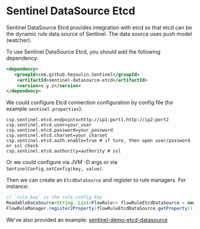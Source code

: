 # Sentinel DataSource Etcd

Sentinel DataSource Etcd provides integration with etcd so that etcd
can be the dynamic rule data source of Sentinel. The data source uses push model (watcher).

To use Sentinel DataSource Etcd, you should add the following dependency:

```xml
<dependency>
   <groupId>com.github.heyoulin.Sentinel</groupId>
    <artifactId>sentinel-datasource-etcd</artifactId>
    <version>x.y.z</version>
</dependency>
```

We could configure Etcd connection configuration by config file (for example `sentinel.properties`):

```properties
csp.sentinel.etcd.endpoints=http://ip1:port1,http://ip2:port2
csp.sentinel.etcd.user=your_user
csp.sentinel.etcd.password=your_password
csp.sentinel.etcd.charset=your_charset
csp.sentinel.etcd.auth.enable=true # if ture, then open user/password or ssl check
csp.sentinel.etcd.authority=authority # ssl
```

Or we could configure via JVM -D args or via `SentinelConfig.setConfig(key, value)`.

Then we can create an `EtcdDataSource` and register to rule managers. For instance:

```java
// `rule_key` is the rule config key
ReadableDataSource<String, List<FlowRule>> flowRuleEtcdDataSource = new EtcdDataSource<>(rule_key, (rule) -> JSON.parseArray(rule, FlowRule.class));
FlowRuleManager.register2Property(flowRuleEtcdDataSource.getProperty());
```

We've also provided an example: [sentinel-demo-etcd-datasource](https://github.com/alibaba/Sentinel/tree/master/sentinel-demo/sentinel-demo-etcd-datasource)
